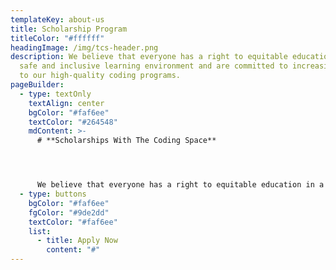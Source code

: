```yaml
---
templateKey: about-us
title: Scholarship Program
titleColor: "#ffffff"
headingImage: /img/tcs-header.png
description: We believe that everyone has a right to equitable education in a
  safe and inclusive learning environment and are committed to increasing access
  to our high-quality coding programs.
pageBuilder:
  - type: textOnly
    textAlign: center
    bgColor: "#faf6ee"
    textColor: "#264548"
    mdContent: >-
      # **Scholarships With The Coding Space**




      We believe that everyone has a right to equitable education in a safe and inclusive learning environment and are committed to increasing access to our high-quality coding programs. Our scholarship program accounts for 25 percent of the students we teach. Our long-term goal as we work towards educational equity is to reach 50 percent of our students through at-cost and pro-bono services.
  - type: buttons
    bgColor: "#faf6ee"
    fgColor: "#9de2dd"
    textColor: "#faf6ee"
    list:
      - title: Apply Now
        content: "#"
---
```

